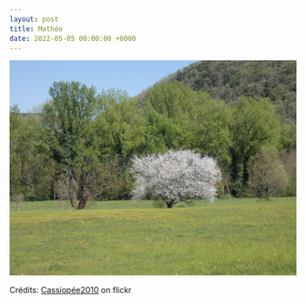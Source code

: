 ```yaml
---
layout: post
title: Mathéo
date: 2022-05-05 00:00:00 +0000
---
```


![Mathéo](/images/2022-05-05.jpg)

Crédits: [Cassiopée2010](https://www.flickr.com/people/cmoi30/) on flickr
